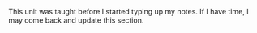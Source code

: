 This unit was taught before I started typing up my notes. If I have time, I may come back and update this section.